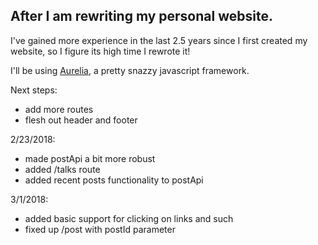 ## After I am rewriting my personal website.

I've gained more experience in the last 2.5 years since I first created my website, so I figure its high time I rewrote it!

I'll be using [Aurelia](aurelia.io), a pretty snazzy javascript framework.

Next steps:
- add more routes
- flesh out header and footer


2/23/2018:
- made postApi a bit more robust
- added /talks route
- added recent posts functionality to postApi

3/1/2018:
- added basic support for clicking on links and such
- fixed up /post with postId parameter
